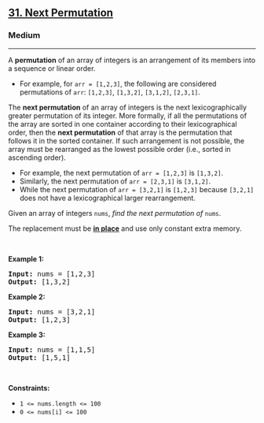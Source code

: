 <h2><a href="https://leetcode.com/problems/next-permutation/">31. Next Permutation</a></h2><h3>Medium</h3><hr><div style="user-select: auto;"><p style="user-select: auto;">A <strong style="user-select: auto;">permutation</strong> of an array of integers is an arrangement of its members into a sequence or linear order.</p>

<ul style="user-select: auto;">
	<li style="user-select: auto;">For example, for <code style="user-select: auto;">arr = [1,2,3]</code>, the following are considered permutations of <code style="user-select: auto;">arr</code>: <code style="user-select: auto;">[1,2,3]</code>, <code style="user-select: auto;">[1,3,2]</code>, <code style="user-select: auto;">[3,1,2]</code>, <code style="user-select: auto;">[2,3,1]</code>.</li>
</ul>

<p style="user-select: auto;">The <strong style="user-select: auto;">next permutation</strong> of an array of integers is the next lexicographically greater permutation of its integer. More formally, if all the permutations of the array are sorted in one container according to their lexicographical order, then the <strong style="user-select: auto;">next permutation</strong> of that array is the permutation that follows it in the sorted container. If such arrangement is not possible, the array must be rearranged as the lowest possible order (i.e., sorted in ascending order).</p>

<ul style="user-select: auto;">
	<li style="user-select: auto;">For example, the next permutation of <code style="user-select: auto;">arr = [1,2,3]</code> is <code style="user-select: auto;">[1,3,2]</code>.</li>
	<li style="user-select: auto;">Similarly, the next permutation of <code style="user-select: auto;">arr = [2,3,1]</code> is <code style="user-select: auto;">[3,1,2]</code>.</li>
	<li style="user-select: auto;">While the next permutation of <code style="user-select: auto;">arr = [3,2,1]</code> is <code style="user-select: auto;">[1,2,3]</code> because <code style="user-select: auto;">[3,2,1]</code> does not have a lexicographical larger rearrangement.</li>
</ul>

<p style="user-select: auto;">Given an array of integers <code style="user-select: auto;">nums</code>, <em style="user-select: auto;">find the next permutation of</em> <code style="user-select: auto;">nums</code>.</p>

<p style="user-select: auto;">The replacement must be <strong style="user-select: auto;"><a href="http://en.wikipedia.org/wiki/In-place_algorithm" target="_blank" style="user-select: auto;">in place</a></strong> and use only constant extra memory.</p>

<p style="user-select: auto;">&nbsp;</p>
<p style="user-select: auto;"><strong style="user-select: auto;">Example 1:</strong></p>

<pre style="position: relative; user-select: auto;"><strong style="user-select: auto;">Input:</strong> nums = [1,2,3]
<strong style="user-select: auto;">Output:</strong> [1,3,2]
<div class="open_grepper_editor" title="Edit &amp; Save To Grepper" style="user-select: auto;"></div></pre>

<p style="user-select: auto;"><strong style="user-select: auto;">Example 2:</strong></p>

<pre style="position: relative; user-select: auto;"><strong style="user-select: auto;">Input:</strong> nums = [3,2,1]
<strong style="user-select: auto;">Output:</strong> [1,2,3]
<div class="open_grepper_editor" title="Edit &amp; Save To Grepper" style="user-select: auto;"></div></pre>

<p style="user-select: auto;"><strong style="user-select: auto;">Example 3:</strong></p>

<pre style="position: relative; user-select: auto;"><strong style="user-select: auto;">Input:</strong> nums = [1,1,5]
<strong style="user-select: auto;">Output:</strong> [1,5,1]
<div class="open_grepper_editor" title="Edit &amp; Save To Grepper" style="user-select: auto;"></div></pre>

<p style="user-select: auto;">&nbsp;</p>
<p style="user-select: auto;"><strong style="user-select: auto;">Constraints:</strong></p>

<ul style="user-select: auto;">
	<li style="user-select: auto;"><code style="user-select: auto;">1 &lt;= nums.length &lt;= 100</code></li>
	<li style="user-select: auto;"><code style="user-select: auto;">0 &lt;= nums[i] &lt;= 100</code></li>
</ul>
</div>